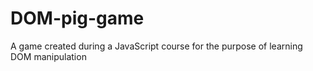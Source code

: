 # DOM-pig-game
A game created during a JavaScript course for the purpose of learning DOM manipulation
